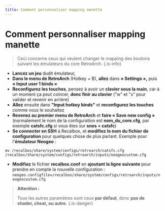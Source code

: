 ```yaml
---
title: Comment personnaliser mapping manette
---
```


# Comment personnaliser mapping manette


>Ceci concerne ceux qui veulent changer le mapping des boutons suivant les émulateurs du core RetroArch.
{.is-info}

* **Lancez un jeu** dudit émulateur, 
* **Dans le menu de RetroArch** \(Hotkey + B\), **allez** dans **« Settings »,** puis **« Input user 1 binds »** 
* **Reconfigurez les touches**, pensez à avoir un **clavier sous la main**, car à un moment ça peut coincer, **donc finir au clavier** \("w" et "x" pour valider et revenir en arrière\) 
* **Allez** ensuite dans **"Input hotkey binds"** et **reconfigurez les touches** comme vous le souhaitez 
* **Revenez au premier menu de RetroArch** et **faire « Save new config »** \(normalement le nom de la configuration est **nom\_du\_core.cfg**, par exemple **catsfc.cfg** si vous êtes sur **snes + catsfc**\) 
* **Se connecter en SSH** à Recalbox, et **modifiez le nom du fichier de configuration** pour quelques chose de plus parlant.  Exemple pour l'**émulateur Neogeo** :

`mv /recalbox/share/system/configs/retroarch/catsfc.cfg /recalbox/share/system/configs/retroarch/inputs/neogeocustom.cfg`

* **Modifiez** le fichier **recalbox.conf** en **ajoutant la ligne suivante** pour prendre en compte la nouvelle configuration : `neogeo.configfile=/recalbox/share/system/configs/retroarch/inputs/neogeocustom.cfg`


>**Attention :** 
>
>Tous les autres paramètres sont ceux **par défaut**, donc **pas de shader, cheat, ou autre.**
{.is-danger}

